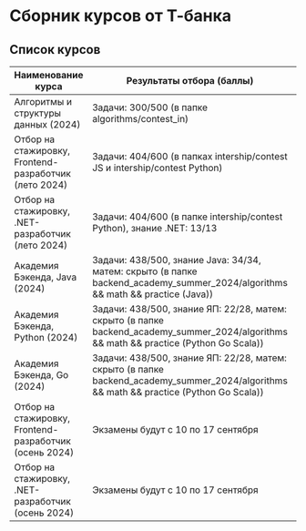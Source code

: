 # Сборник курсов от Т-банка

## Список курсов

| Наименование курса | Результаты отбора (баллы) | Итог |
| ------------------ | ------------------------- | ---- |
| Алгоритмы и структуры данных (2024) | Задачи: 300/500 (в папке algorithms/contest_in) | Прошла (решение дз в папке algorithms/homework) |
| Отбор на стажировку, Frontend-разработчик (лето 2024) | Задачи: 404/600 (в папках intership/contest JS и intership/contest Python) | Отказалась от собеседования |
| Отбор на стажировку, .NET-разработчик (лето 2024) | Задачи: 404/600 (в папке intership/contest Python), знание .NET: 13/13 | Не прошла |
| Академия Бэкенда, Java (2024) | Задачи: 438/500, знание Java: 34/34, матем: скрыто (в папке backend_academy_summer_2024/algorithms && math && practice (Java)) | Прошла (решение дз в папке backend_academy_summer_2024/homework) |
| Академия Бэкенда, Python (2024) | Задачи: 438/500, знание ЯП: 22/28, матем: скрыто (в папке backend_academy_summer_2024/algorithms && math && practice (Python Go Scala)) | Не прошла |
| Академия Бэкенда, Go (2024) | Задачи: 438/500, знание ЯП: 22/28, матем: скрыто (в папке backend_academy_summer_2024/algorithms && math && practice (Python Go Scala)) | Не прошла |
| Отбор на стажировку, Frontend-разработчик (осень 2024) | Экзамены будут с 10 по 17 сентября | Экзамены будут с 10 по 17 сентября |
| Отбор на стажировку, .NET-разработчик (осень 2024) | Экзамены будут с 10 по 17 сентября | Экзамены будут с 10 по 17 сентября |
